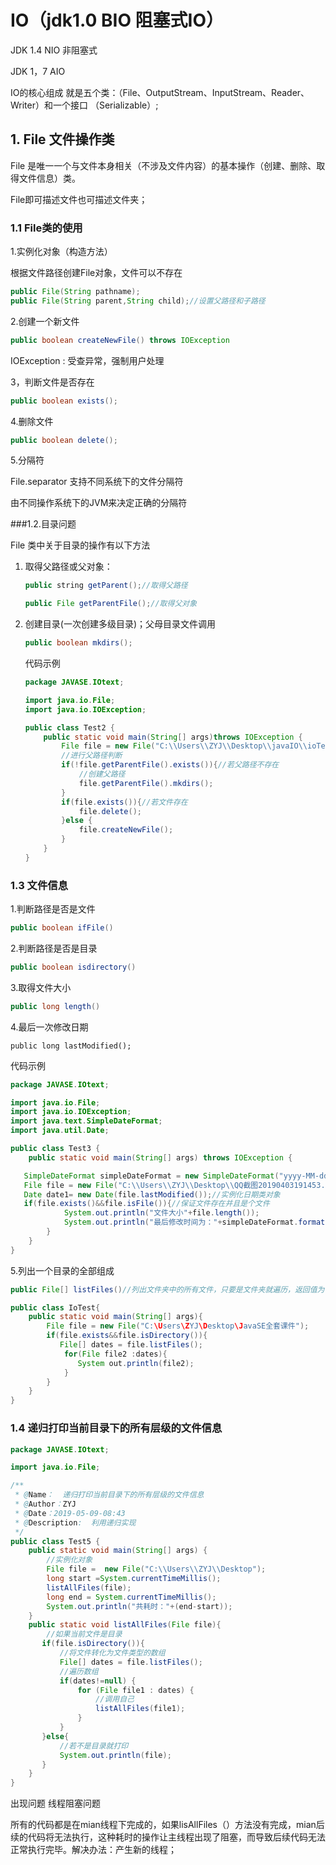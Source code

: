 # IO（jdk1.0  BIO  阻塞式IO）

JDK 1.4 NIO  非阻塞式

JDK 1，7 AIO

IO的核心组成 就是五个类：（File、OutputStream、InputStream、Reader、Writer）和一个接口 （Serializable）;

 ## 1. File  文件操作类

File 是唯一一个与文件本身相关（不涉及文件内容）的基本操作（创建、删除、取得文件信息）类。

File即可描述文件也可描述文件夹；

### 1.1 File类的使用

1.实例化对象（构造方法）

根据文件路径创建File对象，文件可以不存在

```java
public File(String pathname);
public File(String parent,String child);//设置父路径和子路径
```

2.创建一个新文件

```java
public boolean createNewFile() throws IOException
```

IOException : 受查异常，强制用户处理

3，判断文件是否存在

```java
public boolean exists();
```

4.删除文件

```java
public boolean delete();
```

5.分隔符

File.separator  支持不同系统下的文件分隔符

由不同操作系统下的JVM来决定正确的分隔符

###1.2.目录问题

File 类中关于目录的操作有以下方法

1. 取得父路径或父对象：

   ```java
   public string getParent();//取得父路径
   ```

   ```java
   public File getParentFile();//取得父对象
   ```

2. 创建目录(一次创建多级目录)；父母目录文件调用

   ```java
   public boolean mkdirs();
   ```

   代码示例

   ```java
   package JAVASE.IOtext;
   
   import java.io.File;
   import java.io.IOException;
   
   public class Test2 {
       public static void main(String[] args)throws IOException {
           File file = new File("C:\\Users\\ZYJ\\Desktop\\javaIO\\ioTest\\test.java");
           //进行父路径判断
           if(!file.getParentFile().exists()){//若父路径不存在
               //创建父路径
               file.getParentFile().mkdirs();
           }
           if(file.exists()){//若文件存在
               file.delete();
           }else {
               file.createNewFile();
           }
       }
   }
   ```

   

### 1.3 文件信息

1.判断路径是否是文件

```java
public boolean ifFile()
```

2.判断路径是否是目录

```java
public boolean isdirectory()
```

3.取得文件大小

```java
public long length()
```

4.最后一次修改日期

```
public long lastModified();
```

代码示例

```java
package JAVASE.IOtext;

import java.io.File;
import java.io.IOException;
import java.text.SimpleDateFormat;
import java.util.Date;

public class Test3 {
    public static void main(String[] args) throws IOException {

   SimpleDateFormat simpleDateFormat = new SimpleDateFormat("yyyy-MM-dd HH-mm-ss");//创建格式
   File file = new File("C:\\Users\\ZYJ\\Desktop\\QQ截图20190403191453.png");//实例化File对象
   Date date1= new Date(file.lastModified());//实例化日期类对象
   if(file.exists()&&file.isFile()){//保证文件存在并且是个文件
            System.out.println("文件大小"+file.length());
            System.out.println("最后修改时间为："+simpleDateFormat.format(date1));
        }
    }
}
```

5.列出一个目录的全部组成

```java
public File[] listFiles()//列出文件夹中的所有文件，只要是文件夹就遍历，返回值为一个File类的数组
```

```java
public class IoTest{
    public static void main(String[] args){
        File file = new File("C:\Users\ZYJ\Desktop\JavaSE全套课件");
        if(file.exists&&file.isDirectory()){
           File[] dates = file.listFiles();
            for(File file2 :dates){
               System out.println(file2);
            }
        }
    }
}
```

### 1.4  递归打印当前目录下的所有层级的文件信息

```java
package JAVASE.IOtext;

import java.io.File;

/**
 * @Name：  递归打印当前目录下的所有层级的文件信息
 * @Author：ZYJ
 * @Date：2019-05-09-08:43
 * @Description:  利用递归实现
 */
public class Test5 {
    public static void main(String[] args) {
        //实例化对象
        File file =  new File("C:\\Users\\ZYJ\\Desktop");
        long start =System.currentTimeMillis();
        listAllFiles(file);
        long end = System.currentTimeMillis();
        System.out.println("共耗时："+(end-start));
    }
    public static void listAllFiles(File file){
        //如果当前文件是目录
       if(file.isDirectory()){
           //将文件转化为文件类型的数组
           File[] dates = file.listFiles();
           //遍历数组
           if(dates!=null) {
               for (File file1 : dates) {
                   //调用自己  
                   listAllFiles(file1);
               }
           }
       }else{
           //若不是目录就打印
           System.out.println(file);
       }
    }
}

```

出现问题  线程阻塞问题

所有的代码都是在mian线程下完成的，如果lisAllFiles（）方法没有完成，mian后续的代码将无法执行，这种耗时的操作让主线程出现了阻塞，而导致后续代码无法正常执行完毕。解决办法：产生新的线程；


